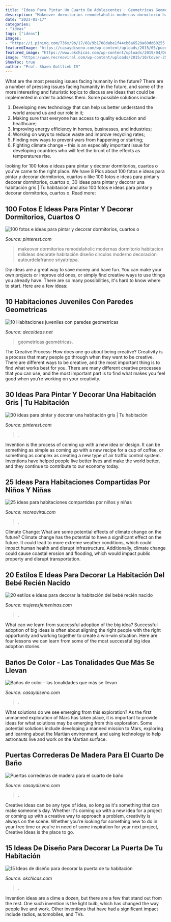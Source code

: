 ```yaml
---
title: "Ideas Para Pintar Un Cuarto De Adolescentes : Geometricas Geométricas"
description: "Makeover dormitorios remodelaholic modernas dormitorio habitacion milideas decorate habitación diseño circulos moderno decoración autourdelafrance sriyatrippa"
date: "2023-01-17"
categories:
- "ideas"
tags: ["ideas"]
images:
- "https://i.pinimg.com/736x/9b/17/08/9b1708dabe1f44cb6a6520a60dd60255.jpg"
featuredImage: "https://casaydiseno.com/wp-content/uploads/2015/05/puertas-correderas-cuarto-baño.jpg"
featured_image: "https://www.okchicas.com/wp-content/uploads/2019/04/Decoración-para-puertas-de-habitación-6.jpg"
image: "https://www.recreoviral.com/wp-content/uploads/2015/10/Cover-25-ideas-creativas-para-habitaciones-divididas.jpg"
ShowToc: true
author: "Prof. Shawn Gottlieb IV"
---
```



What are the most pressing issues facing humanity in the future?
There are a number of pressing issues facing humanity in the future, and some of the more interesting and futuristic topics to discuss are ideas that could be implemented in order to address them. Some possible solutions include: 
1) Developing new technology that can help us better understand the world around us and our role in it; 
2) Making sure that everyone has access to quality education and healthcare; 
3) Improving energy efficiency in homes, businesses, and industries; 
4) Working on ways to reduce waste and improve recycling rates; 
5) Finding new ways to prevent wars from happening or starting; 
6) Fighting climate change – this is an especially important issue for developing countries who will feel the brunt of the effects as temperatures rise.

	

		
looking for 100 fotos e ideas para pintar y decorar dormitorios, cuartos o you've came to the right place. We have 8 Pics about 100 fotos e ideas para pintar y decorar dormitorios, cuartos o like 100 fotos e ideas para pintar y decorar dormitorios, cuartos o, 30 ideas para pintar y decorar una habitación gris | Tu habitación and also 100 fotos e ideas para pintar y decorar dormitorios, cuartos o. Read more:
		
    
## 100 Fotos E Ideas Para Pintar Y Decorar Dormitorios, Cuartos O

<img loading=lazy src="https://i.pinimg.com/736x/9b/17/08/9b1708dabe1f44cb6a6520a60dd60255.jpg" onerror="this.onerror=null;this.src='https://tse4.mm.bing.net/th?id=OIP.vbBHZDraj7TNl3ymaCyK8gHaLE&amp;pid=15.1';" alt="100 fotos e ideas para pintar y decorar dormitorios, cuartos o">

_Source: pinterest.com_

>makeover dormitorios remodelaholic modernas dormitorio habitacion milideas decorate habitación diseño circulos moderno decoración autourdelafrance sriyatrippa. 

	

Diy ideas are a great way to save money and have fun. You can make your own projects or improve old ones, or simply find creative ways to use things you already have. There are so many possibilities, it's hard to know where to start. Here are a few ideas:

    
## 10 Habitaciones Juveniles Con Paredes Geometricas

<img loading=lazy src="https://www.decoideas.net/wp-content/uploads/2017/03/paredes-geometricas-1.jpg" onerror="this.onerror=null;this.src='https://tse3.mm.bing.net/th?id=OIP.vU3PbbYH8yPgsrdgsHofgAHaJ_&amp;pid=15.1';" alt="10 Habitaciones juveniles con paredes geometricas">

_Source: decoideas.net_

>geometricas geométricas. 

	

The Creative Process: How does one go about being creative?
Creativity is a process that many people go through when they want to be creative. There are different ways to be creative, and the most important thing is to find what works best for you. There are many different creative processes that you can use, and the most important part is to find what makes you feel good when you’re working on your creativity.

    
## 30 Ideas Para Pintar Y Decorar Una Habitación Gris | Tu Habitación

<img loading=lazy src="https://i.pinimg.com/736x/0d/b8/d9/0db8d94a2719c0d48dc7d9eeefde0359.jpg" onerror="this.onerror=null;this.src='https://tse3.mm.bing.net/th?id=OIP.R5NAVnjQnw8UTrz3ZzRl1gHaJz&amp;pid=15.1';" alt="30 ideas para pintar y decorar una habitación gris | Tu habitación">

_Source: pinterest.com_

>. 

	

Invention is the process of coming up with a new idea or design. It can be something as simple as coming up with a new recipe for a cup of coffee, or something as complex as creating a new type of air traffic control system. Inventions have helped people live better lives and make the world better, and they continue to contribute to our economy today.

    
## 25 Ideas Para Habitaciones Compartidas Por Niños Y Niñas

<img loading=lazy src="https://www.recreoviral.com/wp-content/uploads/2015/10/Cover-25-ideas-creativas-para-habitaciones-divididas.jpg" onerror="this.onerror=null;this.src='https://tse3.mm.bing.net/th?id=OIP.Dhz9E7nK__Y8BTKZlAi1OAHaD3&amp;pid=15.1';" alt="25 ideas para habitaciones compartidas por niños y niñas">

_Source: recreoviral.com_

>. 

	

Climate Change: What are some potential effects of climate change on the future?
Climate change has the potential to have a significant effect on the future. It could lead to more extreme weather conditions, which could impact human health and disrupt infrastructure. Additionally, climate change could cause coastal erosion and flooding, which would impact public property and disrupt transportation.

    
## 20 Estilos E Ideas Para Decorar La Habitación Del Bebé Recién Nacido

<img loading=lazy src="https://www.mujeresfemeninas.com/imagenes/hogar/cuarto-de-niño-bebe.jpg" onerror="this.onerror=null;this.src='https://tse1.mm.bing.net/th?id=OIP.3b7DjSQ6oTVfSLszAjk0NwHaE5&amp;pid=15.1';" alt="20 estilos e ideas para decorar la habitación del bebé recién nacido">

_Source: mujeresfemeninas.com_

>. 

	

What can we learn from successful adoption of the big idea?
Successful adoption of big ideas is often about aligning the right people with the right opportunity and working together to create a win-win situation. Here are four lessons we can learn from some of the most successful big idea adoption stories.

    
## Baños De Color - Las Tonalidades Que Más Se Llevan

<img loading=lazy src="https://casaydiseno.com/wp-content/uploads/2015/11/baños.-de-color-naranja.jpeg" onerror="this.onerror=null;this.src='https://tse2.mm.bing.net/th?id=OIP.76ejFFvazIy_-yPyfiKGnAHaJ3&amp;pid=15.1';" alt="Baños de color - las tonalidades que más se llevan">

_Source: casaydiseno.com_

>. 

	

What solutions do we see emerging from this exploration?
As the first unmanned exploration of Mars has taken place, it is important to provide ideas for what solutions may be emerging from this exploration. Some potential solutions include developing a manned mission to Mars, exploring and learning about the Martian environment, and using technology to help astronauts live and work on the Martian surface.

    
## Puertas Correderas De Madera Para El Cuarto De Baño

<img loading=lazy src="https://casaydiseno.com/wp-content/uploads/2015/05/puertas-correderas-cuarto-baño.jpg" onerror="this.onerror=null;this.src='https://tse2.mm.bing.net/th?id=OIP.LdrYtqusEcujs5-B5mLanwHaKp&amp;pid=15.1';" alt="Puertas correderas de madera para el cuarto de baño">

_Source: casaydiseno.com_

>. 

	

Creative ideas can be any type of idea, so long as it's something that can make someone's day. Whether it's coming up with a new idea for a project or coming up with a creative way to approach a problem, creativity is always on the scene. Whether you're looking for something new to do in your free time or you're in need of some inspiration for your next project, Creative Ideas is the place to go.

    
## 15 Ideas De Diseño Para Decorar La Puerta De Tu Habitación

<img loading=lazy src="https://www.okchicas.com/wp-content/uploads/2019/04/Decoración-para-puertas-de-habitación-6.jpg" onerror="this.onerror=null;this.src='https://tse4.mm.bing.net/th?id=OIP.WMhpnWmRNvknll6L3kZu5wHaJ3&amp;pid=15.1';" alt="15 Ideas de diseño para decorar la puerta de tu habitación">

_Source: okchicas.com_

>. 

	

Invention ideas are a dime a dozen, but there are a few that stand out from the rest. One such invention is the light bulb, which has changed the way people live and work. Other inventions that have had a significant impact include radios, automobiles, and TVs.

